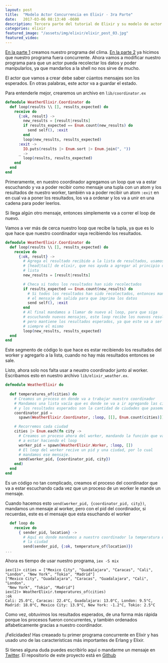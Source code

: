 ```yaml
---
layout: post
title:  "Modelo Actor Concurrencia en Elixir - 3ra Parte"
date:   2017-03-06 08:13:40 -0600
description: Tercera parte del tutorial de Elixir y su modelo de actor concurrencia.
categories: elixir
featured_image: "/assets/img/elixir/elixir_post_03.jpg"
featured_video:
---
```


[En la parte 1](/modelo-actor-concurrencia-en-elixir-1ra-parte/) 
creamos nuestro programa del clima. [En la parte 2](/modelo-actor-concurrencia-en-elixir-2da-parte/) ya hicimos que nuestro
programa fuera concurrente. Ahora vamos a modificar nuestro programa
para que un actor pueda recolectar los datos y poder manipularlos, ya que
mandarlos a la shell no nos sirve de mucho.

El actor que vamos a crear debe saber cúantos mensajes son los esperados. En
otras palabras, este actor va a guardar el estado. 

Para entenderle mejor, crearemos un archivo en `lib/coordinator.ex`

```elixir
defmodule WeatherElixir.Coordinator do
  def loop(results \\ [], results_expected) do
    receive do
      {:ok, result} ->
        new_results = [result|results]
        if results_expected == Enum.count(new_results) do
          send self(), :exit
        end
        loop(new_results, results_expected)
      :exit ->
        IO.puts(results |> Enum.sort |> Enum.join(", "))
      _ ->
        loop(results, results_expected)
    end
  end
end
```

Primeramente, en nuestro coordinador agregamos un loop que va a estar 
escuchando y va a poder recibir como mensaje una tupla con un atom y los
resultados de nuestro worker, también va a poder recibir un atom `:exit` en
en cual va a poner los resultados, los va a ordenar y los va a unir en una
cadena para poder leerlos.

Si llega algún otro mensaje, entonces simplemente va a correr el loop de 
nuevo.

Vamos a ver más de cerca nuestro loop que recibe la tupla, ya que es lo que 
hace que nuestro coordinador vaya recibiendo los resultados.

```elixir
defmodule WeatherElixir.Coordinator do
  def loop(results \\ [], results_expected) do
    receive do
      {:ok, result} ->
        # Agrega el resultado recibido a la lista de resultados, usamos el
        # [head|tail] de elixir, que nos ayuda a agregar al principio de una
        # lista
        new_results = [result|results]

        # Checa si todos los resultados han sido recolectados
        if results_expected == Enum.count(new_results) do
          # Si todos los resultados han sido recolectados, entonces manda
          # el mensaje de salida para que imprima los datos
          send self(), :exit
        end
        # Al final mandamos a llamar de nuevo al loop, para que siga
        # escuchando nuevos mensajes, este loop recibe los nuevos resultados
        # pero mantiene los resultados esperados, ya que este va a ser
        # siempre el mismo
        loop(new_results, results_expected)
  end
end
```

Este segmento de código lo que hace es estar recibiendo los resultados del
worker y agregarlo a la lista, cuando no hay más resultados entonces se sale.

Listo, ahora solo nos falta usar a neustro coordinador junto al worker.
Escribamos esto en nuestro archivo `lib/elixir_weather.ex`.

```elixir
defmodule WeatherElixir do
  
  def temperatures_of(cities) do
    # Creamos un proceso en donde va a trabajar nuestro coordinador
    # Mandamos una lista vacía que es donde se va a ir agregando las ciudades,
    # y los resultados esperados son la cantidad de ciudades que pasemos
    coordinator_pid =
      spawn(WeatherElixir.Coordinator, :loop, [[], Enum.count(cities)])

    # Recorremos cada ciudad  
    cities |> Enum.each(fn city ->
      # Creamos un proceso ahora del worker, mandando la función que va
      # a estar haciendo el loop
      worker_pid = spawn(WeatherElixir.Worker, :loop, [])
      # El loop del worker recive un pid y una ciudad, por lo cual
      # mandamos ese mensaje.
      send(worker_pid, {coordinator_pid, city})
    end)
  end
end
```

Es un código no tan complicado, creamos el proceso del coordinador que va
a estar escuchando cada vez que un proceso de un worker le mande un mensaje.

Cuando hacemos esto `send(worker_pid, {coordinator_pid, city})`, mandamos un
mensaje al worker, pero  con el pid del coordinador, si recuerdas, este es 
el mensaje que esta esuchando el worker

```elixir
  def loop do
    receive do
      { sender_pid, location} ->
        # Aquí es donde mandamos a nuestro coordinador la temperatura de
        # la ciudad
        send(sender_pid, {:ok, temperature_of(location)})
...
```

Ahora es tiempo de usar nuestro programa, `iex -S mix`

```shell
iex(1)> cities = ["Mexico City", "Guadalajara", "Caracas", "Cali", "London", "New York", "Tokio", "Madrid"]
["Mexico City", "Guadalajara", "Caracas", "Guadalajara", "Cali", "London",
 "New York", "Tokio", "Madrid"]
iex(2)> WeatherElixir.temperatures_of(cities)
:ok
Cali: 25.0°C, Caracas: 22.4°C, Guadalajara: 13.0°C, London: 9.5°C, Madrid: 18.0°C, Mexico City: 13.9°C, New York: -1.2°C, Tokio: 2.5°C
```


Como vez, obtuvimos los resultados esperados, de una forma más rápida
porque los procesos fueron concurrentes, y también ordenados alfabeticamente
gracias a nuestro coordinador.


¡Felicidades! Has creaeado tu primer programa concurrente en Elixir y has
usado uno de las características más importantes de Erlang y Elixir.

Si tienes alguna duda puedes escribirlo aquí o mandarme un mensaje en [Twitter](https://twitter.com/giovannicodes). El repositorio
de este proyecto está en [Github](https://github.com/Gidrek/weather_elixir)
